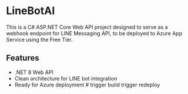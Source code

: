 # LineBotAI

This is a C# ASP.NET Core Web API project designed to serve as a webhook endpoint for LINE Messaging API, to be deployed to Azure App Service using the Free Tier.

## Features
- .NET 8 Web API
- Clean architecture for LINE bot integration
- Ready for Azure deployment
#   t r i g g e r   b u i l d  
 t r i g g e r   r e d e p l o y  
 